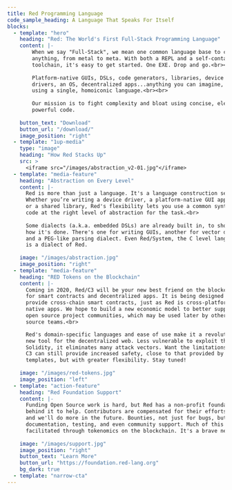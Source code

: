 ```yaml
---
title: Red Programming Language
code_sample_heading: A Language That Speaks For Itself
blocks:
  - template: "hero"
    heading: "Red: The World's First Full-Stack Programming Language"
    content: |-
        When we say "Full-Stack", we mean one common language base to code
        anything, from metal to meta. With both a REPL and a self-contained
        toolchain, it's easy to get started. One EXE. Drop and go.<br><br>
        
        Platform-native GUIs, DSLs, code generators, libraries, device
        drivers, an OS, decentralized apps...anything you can imagine,
        using a single, homoiconic language.<br><br>
        
        Our mission is to fight complexity and bloat using concise, elegant,
        powerful code.
        
    button_text: "Download"
    button_url: "/download/"
    image_position: "right"
  - template: "1up-media"
    type: "image"
    heading: "How Red Stacks Up"
    src: >
      <iframe src="/images/abstraction_v2-01.jpg"</iframe>
  - template: "media-feature"
    heading: "Abstraction on Every Level"
    content: |-
      Red is more than just a language. It's a language construction set.
      Whether you’re writing a device driver, a platform-native GUI application,
      or a shared library, Red's flexibility lets you use a common syntax to
      code at the right level of abstraction for the task.<br>
      
      Some dialects (a.k.a. embedded DSLs) are already built in, to show you
      how it's done. There's one for writing GUIs, another for vector drawing,
      and a PEG-like parsing dialect. Even Red/System, the C level language
      is a dialect of Red.
      
    image: "/images/abstraction.jpg"
    image_position: "right"
  - template: "media-feature"
    heading: "RED Tokens on the Blockchain"
    content: |-
      Coming in 2020, Red/C3 will be your new best friend on the blockchain,
      for smart contracts and decentralized apps. It is being designed to 
      provide cross-chain smart contracts, just as Red is cross-platform for
      native apps. We hope to build a new economic model to better support
      open source project communities, which may be used later by other open
      source teams.<br>

      Red's domain-specific languages and ease of use make it a revolutionary
      new tool for the decentralized web. Less vulnerable to exploit than
      Solidity, it eliminates many attack vectors. Want the limitations off?
      C3 can still provide increased safety, close to that provided by
      templates, but with greater flexibility. Stay tuned!
      
    image: "/images/red-tokens.jpg"
    image_position: "left"
  - template: "action-feature"
    heading: "Red Foundation Support"
    content: |-
      Funding Open Source work is hard, but Red has a non-profit foundation
      behind it to help. Contributors are compensated for their efforts today,
      and we'll do more in the future. Bounties, not just for bugs, but
      documentation, testing, and even community support. Much of this will be
      facilitated through tokenomics on the blockchain. It's a brave new world.
      
    image: "/images/support.jpg"
    image_position: "right"
    button_text: "Learn More"
    button_url: "https://foundation.red-lang.org"
    bg_dark: true
  - template: "narrow-cta"
---
```

